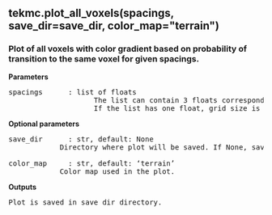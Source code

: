 ## tekmc.plot_all_voxels(spacings, save_dir=save_dir, color_map="terrain")

### Plot of all voxels with color gradient based on probability of transition to the same voxel for given spacings.

**Parameters**
<pre>
spacings	  : list of floats
                    The list can contain 3 floats corresponding to grid size along x, y and z direction (in nm). 
                    If the list has one float, grid size is assumed equal along all directions. Ex: [0.23,0.24,0.24], [0.24], etc.
</pre>
**Optional parameters**
<pre>
save_dir	  : str, default: None
  		    Directory where plot will be saved. If None, save_dir = ‘visualizations’.

color_map	  : str, default: ‘terrain’
		    Color map used in the plot.
</pre>
**Outputs**
<pre>
Plot is saved in save_dir directory.
</pre>
